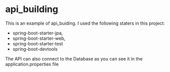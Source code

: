 # api_building

This is an example of api_buiding. I used the following staters in this project:

* spring-boot-starter-jpa,
* spring-boot-starter-web,
* spring-boot-starter-test
* spring-boot-devtools

The API can also connect to the Database as you can see it in the application.properties file
